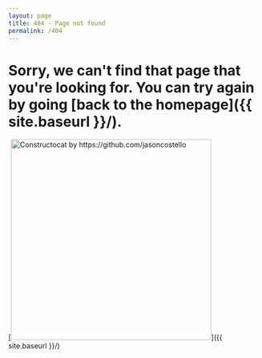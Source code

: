 ```yaml
---
layout: page
title: 404 - Page not found
permalink: /404
---
```


# Sorry, we can't find that page that you're looking for. You can try again by going [back to the homepage]({{ site.baseurl }}/).

[<img src="{{ site.baseurl }}/images/404.jpg" alt="Constructocat by https://github.com/jasoncostello" style="width: 400px;"/>]({{ site.baseurl }}/)
